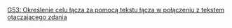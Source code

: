 [G53: Określenie celu łącza za pomocą tekstu łącza w połączeniu z tekstem otaczającego zdania](https://www.w3.org/WAI/WCAG22/Techniques/general/G53)